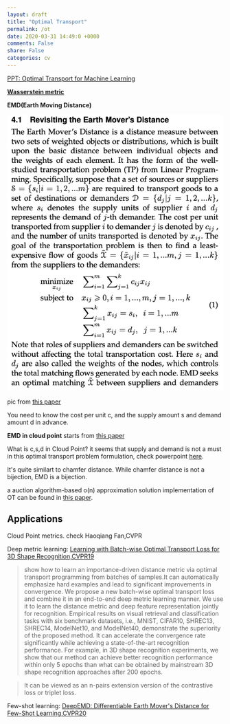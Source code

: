 ```yaml
---
layout: draft
title: "Optimal Transport"
permalink: /ot
date: 2020-03-31 14:49:0 +0000
comments: False
share: False
categories: cv
---
```


[PPT: Optimal Transport for Machine Learning](http://imagine.enpc.fr/~langloip/data/OptimalTransport.pdf)


**[Wasserstein metric](https://en.wikipedia.org/wiki/Wasserstein_metric)**



**EMD(Earth Moving Distance)**

![](/imgs/emd.png)

pic from [this paper](https://arxiv.org/pdf/2003.06777.pdf)

You need to know the cost per unit c, and the supply amount s and demand amount d in advance.

**EMD in cloud point** starts from [this paper](http://openaccess.thecvf.com/content_cvpr_2017/papers/Fan_A_Point_Set_CVPR_2017_paper.pdf)

What is c,s,d in Cloud Point? it seems that supply and demand is not a must in this optimal transport problem formulation, check powerpoint [here](http://imagine.enpc.fr/~langloip/data/OptimalTransport.pdf).

It's quite similart to chamfer distance. While chamfer distance is not a bijection, EMD is a bijection.

a auction algorithm-based o(n) approximation solution implementation of OT can be found in [this paper](http://cseweb.ucsd.edu/~mil070/projects/AAAI2020/paper.pdf).



## Applications 


Cloud Point metrics. check Haoqiang Fan,CVPR


Deep metric learning: [Learning with Batch-wise Optimal Transport Loss for 3D Shape Recognition,CVPR19](http://openaccess.thecvf.com/content_CVPR_2019/papers/Xu_Learning_With_Batch-Wise_Optimal_Transport_Loss_for_3D_Shape_Recognition_CVPR_2019_paper.pdf)

> show how to learn an importance-driven distance metric
via optimal transport programming from batches of samples.It can automatically emphasize hard examples and
lead to significant improvements in convergence. We propose a new batch-wise optimal transport loss and combine
it in an end-to-end deep metric learning manner. We use it
to learn the distance metric and deep feature representation
jointly for recognition. Empirical results on visual retrieval
and classification tasks with six benchmark datasets, i.e.,
MNIST, CIFAR10, SHREC13, SHREC14, ModelNet10, and
ModelNet40, demonstrate the superiority of the proposed
method. It can accelerate the convergence rate significantly
while achieving a state-of-the-art recognition performance.
For example, in 3D shape recognition experiments, we show
that our method can achieve better recognition performance
within only 5 epochs than what can be obtained by mainstream 3D shape recognition approaches after 200 epochs.

>  It can be viewed as an n-pairs extension version of the contrastive loss or triplet loss.


Few-shot learning: [DeepEMD: Differentiable Earth Mover's Distance for Few-Shot Learning,CVPR20](https://arxiv.org/abs/2003.06777v3)

